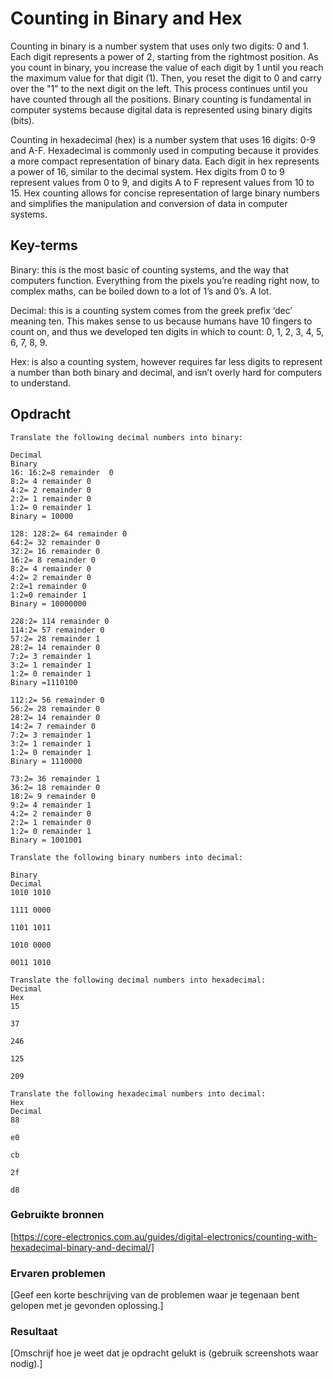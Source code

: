 # Counting in Binary and Hex

Counting in binary is a number system that uses only two digits: 0 and 1. Each digit represents a power of 2, starting from the rightmost position. As you count in binary, you increase the value of each digit by 1 until you reach the maximum value for that digit (1). Then, you reset the digit to 0 and carry over the "1" to the next digit on the left. This process continues until you have counted through all the positions. Binary counting is fundamental in computer systems because digital data is represented using binary digits (bits).

Counting in hexadecimal (hex) is a number system that uses 16 digits: 0-9 and A-F. Hexadecimal is commonly used in computing because it provides a more compact representation of binary data. Each digit in hex represents a power of 16, similar to the decimal system. Hex digits from 0 to 9 represent values from 0 to 9, and digits A to F represent values from 10 to 15. Hex counting allows for concise representation of large binary numbers and simplifies the manipulation and conversion of data in computer systems.

## Key-terms

Binary: this is the most basic of counting systems, and the way that computers function. Everything from the pixels you’re reading right now, to complex maths, can be boiled down to a lot of 1’s and 0’s. A lot.

Decimal: this is a counting system comes from the greek prefix ‘dec’ meaning ten. This makes sense to us because humans have 10 fingers to count on, and thus we developed ten digits in which to count: 0, 1, 2, 3, 4, 5, 6, 7, 8, 9.

Hex: is also a counting system, however requires far less digits to represent a number than both binary and decimal, and isn’t overly hard for computers to understand.

## Opdracht

~~~~
Translate the following decimal numbers into binary:

Decimal
Binary
16: 16:2=8 remainder  0
8:2= 4 remainder 0
4:2= 2 remainder 0
2:2= 1 remainder 0
1:2= 0 remainder 1
Binary = 10000

128: 128:2= 64 remainder 0
64:2= 32 remainder 0
32:2= 16 remainder 0
16:2= 8 remainder 0
8:2= 4 remainder 0
4:2= 2 remainder 0
2:2=1 remainder 0
1:2=0 remainder 1
Binary = 10000000

228:2= 114 remainder 0
114:2= 57 remainder 0
57:2= 28 remainder 1
28:2= 14 remainder 0
7:2= 3 remainder 1
3:2= 1 remainder 1
1:2= 0 remainder 1
Binary =1110100

112:2= 56 remainder 0
56:2= 28 remainder 0
28:2= 14 remainder 0
14:2= 7 remainder 0
7:2= 3 remainder 1
3:2= 1 remainder 1
1:2= 0 remainder 1 
Binary = 1110000 

73:2= 36 remainder 1
36:2= 18 remainder 0
18:2= 9 remainder 0
9:2= 4 remainder 1
4:2= 2 remainder 0
2:2= 1 remainder 0
1:2= 0 remainder 1
Binary = 1001001
~~~~

~~~~
Translate the following binary numbers into decimal:

Binary
Decimal 
1010 1010

1111 0000

1101 1011

1010 0000

0011 1010
~~~~

~~~~
Translate the following decimal numbers into hexadecimal:
Decimal
Hex
15

37

246

125

209
~~~~

~~~~
Translate the following hexadecimal numbers into decimal:
Hex
Decimal
88

e0

cb

2f

d8
~~~~



### Gebruikte bronnen

[https://core-electronics.com.au/guides/digital-electronics/counting-with-hexadecimal-binary-and-decimal/]


### Ervaren problemen
[Geef een korte beschrijving van de problemen waar je tegenaan bent gelopen met je gevonden oplossing.]

### Resultaat
[Omschrijf hoe je weet dat je opdracht gelukt is (gebruik screenshots waar nodig).]